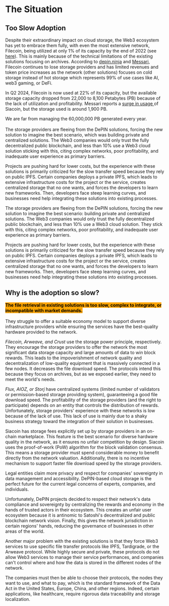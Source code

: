 # The Situation

## **Too Slow Adoption**

Despite their extraordinary impact on cloud storage, the Web3 ecosystem has yet to embrace them fully, with even the most extensive network, Filecoin, being utilized at only 1% of its capacity by the end of 2022 (see [here](https://www.coingecko.com/research/publications/the-state-of-decentralized-storage)). This is mainly because of the technical limitations of the existing solutions focusing on archives. According to [depin.ninja](https://depin.ninja/) and [Messari](https://messari.io/report/state-of-filecoin-q3-2024), Filecoin continues to lose storage providers and has limited revenues and token price increases as the network (other solutions) focuses on cold storage instead of hot storage which represents 99% of use cases like AI, web3 gaming, or DeFi.&#x20;

In Q2 2024, Filecoin is now used at 22% of its capacity, but the available storage capacity dropped from 22,000 to 8,100 Petabytes (PB) because of the lack of utilization and profitability. Messari reports a [surge in usage ](https://messari.io/report/state-of-sia-q1-2024)of Siacoin, but the storage used is around 1,900 PB.

We are far from managing the 60,000,000 PB generated every year.\
\
The storage providers are fleeing from the DePIN solutions, forcing the new solution to imagine the best scenario, which was building private and centralized solutions. The Web3 companies would only trust the fully decentralized public blockchain, and less than 10% use a Web3 cloud solution sticking with this, citing complex networks, poor profitability, and inadequate user experience as primary barriers.

Projects are pushing hard for lower costs, but the experience with these solutions is primarily criticized for the slow transfer speed because they rely on public IPFS. Certain companies deploys a private IPFS, which leads to extensive infrastructure costs for the project or the service, creates centralized storage that no one wants, and forces the developers to learn new frameworks. Then, developers face steep learning curves, and businesses need help integrating these solutions into existing processes.

The storage providers are fleeing from the DePIN solutions, forcing the new solution to imagine the best scenario: building private and centralized solutions. The Web3 companies would only trust the fully decentralized public blockchain, and less than 10% use a Web3 cloud solution. They stick with this, citing complex networks, poor profitability, and inadequate user experience as primary barriers.

Projects are pushing hard for lower costs, but the experience with these solutions is primarily criticized for the slow transfer speed because they rely on public IPFS. Certain companies deploys a private IPFS, which leads to extensive infrastructure costs for the project or the service, creates centralized storage that no one wants, and forces the developers to learn new frameworks. Then, developers face steep learning curves, and businesses need help integrating these solutions into existing processes.

## Why is the adoption so slow?

<mark style="background-color:orange;">**The file retrieval in existing solutions is too slow, complex to integrate, or incompatible with market demands.**</mark>\
\
They struggle to offer a suitable economy model to support diverse infrastructure providers while ensuring the services have the best-quality hardware provided to the network.

_Filecoin, Arweave, and Crust_ use the storage power principle, respectively. They encourage the storage providers to offer the network the most significant data storage capacity and large amounts of data to win block rewards. This leads to the impoverishment of network quality and decentralization of low-quality equipment that is massively connected in a few nodes. It decreases the file download speed. The protocols intend this because they focus on archives, but as we exposed earlier, they need to meet the world's needs.

_Flux, AIOZ, or Storj_ have centralized systems (limited number of validators or permission-based storage providing system), guaranteeing a good file download speed. The profitability of the storage providers (and the right to participate) depends on an entity that controls the distribution of rewards. Unfortunately, storage providers' experience with these networks is low because of the lack of use. This lack of use is mainly due to a shaky business strategy toward the integration of their solution in businesses.

Siacoin has storage fees explicitly set up by storage providers in an on-chain marketplace. This feature is the best scenario for diverse hardware quality in the network, as it ensures no unfair competition by design. Siacoin uses the proof-of-work (PoW) algorithm for the block validation consensus. This means a storage provider must spend considerable money to benefit directly from the network valuation. Additionally, there is no incentive mechanism to support faster file download speed by the storage providers.

Legal entities claim more privacy and respect for companies' sovereignty in data management and accessibility. DePIN-based cloud storage is the perfect future for the current legal concerns of experts, companies, and individuals.

Unfortunately, DePIN projects decided to respect their network's data compliance and sovereignty by centralizing the rewards and economy in the hands of trusted actors in their ecosystem. This creates an unfair user ecosystem because it is antinomic to Satoshi's decentralized and public blockchain network vision. Finally, this gives the network jurisdiction in certain regions' hands, reducing the governance of businesses in other areas of the world.

Another major problem with the existing solutions is that they force Web3 services to use specific file transfer protocols like IPFS, Tardigrade, or the Arweave protocol. While highly secure and private, these protocols do not allow Web3 services to manage their service performances, and companies can't control where and how the data is stored in the different nodes of the network.

The companies must then be able to choose their protocols, the nodes they want to use, and what to pay, which is the standard framework of the Data Act in the United States, Europe, China, and other regions. Indeed, certain applications, like healthcare, require rigorous data traceability and storage localization.
